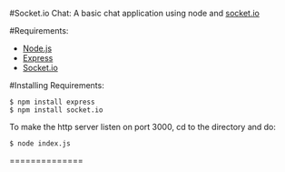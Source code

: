 #Socket.io Chat:
A basic chat application using node and [socket.io](http://socket.io/)

#Requirements:
* [Node.js](http://nodejs.org)
* [Express](http://expressjs.com/)
* [Socket.io](http://socket.io/)

#Installing Requirements:
```
$ npm install express
$ npm install socket.io
```

To make the http server listen on port 3000, cd to the directory and do:
```
$ node index.js
```
==============
